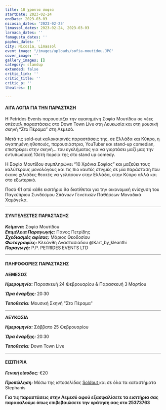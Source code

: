 ```yaml
---
title: 10 χρονια σοφια
startDate: 2023-02-24
endDate: 2023-03-03
nicosia_dates: '2023-02-25'
limassol_dates: 2023-02-24, 2023-03-03
larnaca_dates: ''
famagusta_dates: ''
paphos_dates: ''
city: Nicosia, Limassol
event_image: "/images/uploads/sofia-moutidou.JPG"
cover_image: ''
gallery_images: []
category: standup
extended: false
critic_link: ''
critic_title: ''
critic_p: ''
theatres: []

---
```

#### ΛΙΓΑ ΛΟΓΙΑ ΓΙΑ ΤΗΝ ΠΑΡΑΣΤΑΣΗ

Η Petrides Events παρουσιάζει την αγαπημένη Σοφία Μουτίδου σε νέες σπέσιαλ παραστάσεις στο Down Town Live στη Λευκωσία και στη μουσική σκηνή “Στο Πέραμα” στη Λεμεσό.

Μετά τις sold-out καλοκαιρινές παραστάσεις της, σε Ελλάδα και Κύπρο, η αγαπημένη ηθοποιός, παρουσιάστρια, YouTuber και stand-up comedian, επιστρέφει στην σκηνή... του εγκλήματος για να γιορτάσει μαζί μας την εντυπωσιακή 10ετή πορεία της στο stand up comedy.

Η Σοφία Μουτίδου συμπληρώνει “10 Χρόνια Σοφίας” και μαζεύει τους καλύτερους μονολόγους και τις πιο καυτές στιγμές σε μία παράσταση που έκανε χιλιάδες θεατές να γελάσουν στην Ελλάδα, στην Κύπρο αλλά και στο εξωτερικό.

Ποσό €1 από κάθε εισιτήριο θα διατίθεται για την οικονομική ενίσχυση του Παγκύπριου Συνδέσμου Σπάνιων Γενετικών Παθήσεων Μοναδικά Χαμόγελα.

***

#### ΣΥΝΤΕΛΕΣΤΕΣ ΠΑΡΑΣΤΑΣΗΣ

**_Κείμενα:_** Σοφία Μουτίδου  
**_Επιμέλεια Παραγωγής:_** Πάνος Πετρίδης  
**_Σχεδιασμός αφίσας:_** Μάριος Θεοδοσίου  
**_Φωτογραφίες:_** Κλεάνθη Αναστασιάδου @Kart_by_kleanthi  
**_Παραγωγή:_** P.P. PETRIDES EVENTS LTD

***

#### ΠΛΗΡΟΦΟΡΙΕΣ ΠΑΡΑΣΤΑΣΗΣ

**ΛΕΜΕΣΟΣ**

**_Ημερομηνία:_** Παρασκευή 24 Φεβρουαρίου & Παρασκευή 3 Μαρτίου

**_Ώρα έναρξης:_** 20:30

**_Τοποθεσία:_** Μουσική Σκηνή "Στο Πέραμα"

***

**ΛΕΥΚΩΣΙΑ**

**_Ημερομηνία:_** Σάββατο 25 Φεβρουαρίου

**_Ώρα έναρξης:_** 20:30

**_Τοποθεσία:_** Down Town Live

***

#### ΕΙΣΙΤΗΡΙΑ

**_Γενική είσοδος:_** €20

**_Προπώληση:_** Μέσω της ιστοσελίδας [Soldout ](https://www.soldoutticketbox.com/sofia-moutidou-stand-up-jan-feb-2023/?lang=el)και σε όλα τα καταστήματα Stephanis

**Για τις παραστάσεις στην Λεμεσό αφού εξασφαλίσετε τα εισιτήρια σας παρακαλούμε όπως επιβεβαιώσετε την κράτηση σας στο 25373763**